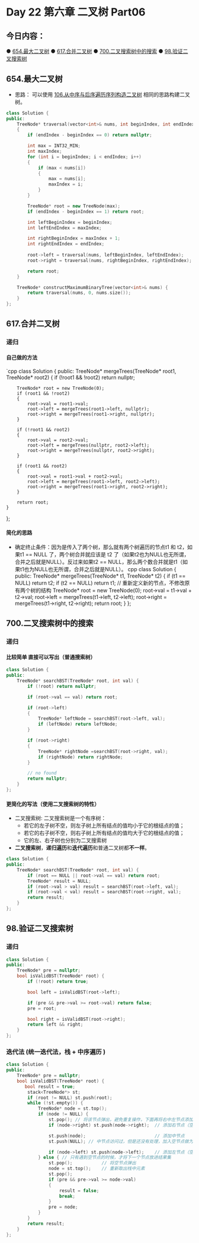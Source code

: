 # Day 22 第六章 二叉树 Part06

## 今日内容：

● [654.最大二叉树](https://programmercarl.com/0654.%E6%9C%80%E5%A4%A7%E4%BA%8C%E5%8F%89%E6%A0%91.html#%E7%AE%97%E6%B3%95%E5%85%AC%E5%BC%80%E8%AF%BE)
● [617.合并二叉树](https://programmercarl.com/0617.%E5%90%88%E5%B9%B6%E4%BA%8C%E5%8F%89%E6%A0%91.html#%E7%AE%97%E6%B3%95%E5%85%AC%E5%BC%80%E8%AF%BE)
● [700.二叉搜索树中的搜索](https://programmercarl.com/0700.%E4%BA%8C%E5%8F%89%E6%90%9C%E7%B4%A2%E6%A0%91%E4%B8%AD%E7%9A%84%E6%90%9C%E7%B4%A2.html)
● [98.验证二叉搜索树](https://programmercarl.com/0098.%E9%AA%8C%E8%AF%81%E4%BA%8C%E5%8F%89%E6%90%9C%E7%B4%A2%E6%A0%91.html)

## 654.最大二叉树
- 思路： 可以使用 [106.从中序与后序遍历序列构造二叉树](https://programmercarl.com/0106.%E4%BB%8E%E4%B8%AD%E5%BA%8F%E4%B8%8E%E5%90%8E%E5%BA%8F%E9%81%8D%E5%8E%86%E5%BA%8F%E5%88%97%E6%9E%84%E9%80%A0%E4%BA%8C%E5%8F%89%E6%A0%91.html) 相同的思路构建二叉树。
```cpp
class Solution {
public:
    TreeNode* traversal(vector<int>& nums, int beginIndex, int endIndex)
    {
        if (endIndex - beginIndex == 0) return nullptr;

        int max = INT32_MIN;
        int maxIndex;
        for (int i = beginIndex; i < endIndex; i++)
        {
            if (max < nums[i])
            {
                max = nums[i];
                maxIndex = i;
            }
        }

        TreeNode* root = new TreeNode(max);
        if (endIndex - beginIndex == 1) return root;

        int leftBeginIndex = beginIndex;
        int leftEndIndex = maxIndex;

        int rightBeginIndex = maxIndex + 1;
        int rightEndIndex = endIndex;
        
        root->left = traversal(nums, leftBeginIndex, leftEndIndex);
        root->right = traversal(nums, rightBeginIndex, rightEndIndex);

        return root;
    }

    TreeNode* constructMaximumBinaryTree(vector<int>& nums) {
        return traversal(nums, 0, nums.size());
    }   
};
```

## 617.合并二叉树
### 递归
#### 自己做的方法
`cpp
class Solution {
public:
    TreeNode* mergeTrees(TreeNode* root1, TreeNode* root2) {
        if (!root1 && !root2) return nullptr;

        TreeNode* root = new TreeNode(0);
        if (root1 && !root2)
        {
            root->val = root1->val;
            root->left = mergeTrees(root1->left, nullptr);
            root->right = mergeTrees(root1->right, nullptr);
        }

        if (!root1 && root2) 
        {
            root->val = root2->val;
            root->left = mergeTrees(nullptr, root2->left);
            root->right = mergeTrees(nullptr, root2->right);
        }

        if (root1 && root2) 
        {
            root->val = root1->val + root2->val;
            root->left = mergeTrees(root1->left, root2->left);
            root->right = mergeTrees(root1->right, root2->right);
        }
        
        return root;
    }
};


#### 简化的思路
- 确定终止条件：因为是传入了两个树，那么就有两个树遍历的节点t1 和 t2，如果t1 == NULL 了，两个树合并就应该是 t2 了（如果t2也为NULL也无所谓，合并之后就是NULL）。反过来如果t2 == NULL，那么两个数合并就是t1（如果t1也为NULL也无所谓，合并之后就是NULL）。
cpp
class Solution {
public:
    TreeNode* mergeTrees(TreeNode* t1, TreeNode* t2) {
        if (t1 == NULL) return t2;
        if (t2 == NULL) return t1;
        // 重新定义新的节点，不修改原有两个树的结构
        TreeNode* root = new TreeNode(0);
        root->val = t1->val + t2->val;
        root->left = mergeTrees(t1->left, t2->left);
        root->right = mergeTrees(t1->right, t2->right);
        return root;
    }
};



## 700.二叉搜索树中的搜索
### 递归
#### 比较简单 直接可以写出（普通搜索树）
```cpp
class Solution {
public:
    TreeNode* searchBST(TreeNode* root, int val) {
        if (!root) return nullptr;

        if (root->val == val) return root;

        if (root->left) 
        {
            TreeNode* leftNode = searchBST(root->left, val);
            if (leftNode) return leftNode;
        }

        if (root->right)
        {
            TreeNode* rightNode =searchBST(root->right, val);
            if (rightNode) return rightNode;
        }

        // no found
        return nullptr;
    }
};
```

#### 更简化的写法（使用二叉搜索树的特性）
- 二叉搜索树: 二叉搜索树是一个有序树：
    - 若它的左子树不空，则左子树上所有结点的值均小于它的根结点的值；
    - 若它的右子树不空，则右子树上所有结点的值均大于它的根结点的值；
    - 它的左、右子树也分别为二叉搜索树
- **二叉搜索树**，**递归遍历**和**迭代遍历**和普通二叉树都**不一样**。
```cpp
class Solution {
public:
    TreeNode* searchBST(TreeNode* root, int val) {
        if (root == NULL || root->val == val) return root;
        TreeNode* result = NULL;
        if (root->val > val) result = searchBST(root->left, val);
        if (root->val < val) result = searchBST(root->right, val);
        return result;
    }
};
```
## 98.验证二叉搜索树
### 递归
```cpp
class Solution {
public:
    TreeNode* pre = nullptr;
    bool isValidBST(TreeNode* root) {
        if (!root) return true;

        bool left = isValidBST(root->left);

        if (pre && pre->val >= root->val) return false;
        pre = root;

        bool right = isValidBST(root->right);
        return left && right;
    }
};
```

### 迭代法 (统一迭代法，栈 + 中序遍历 )
```cpp
class Solution {
public:
    TreeNode* pre = nullptr;
    bool isValidBST(TreeNode* root) {
       bool result = true;
        stack<TreeNode*> st;
        if (root != NULL) st.push(root);
        while (!st.empty()) {
            TreeNode* node = st.top();
            if (node != NULL) {
                st.pop(); // 将该节点弹出，避免重复操作，下面再将右中左节点添加到栈中
                if (node->right) st.push(node->right);  // 添加右节点（空节点不入栈）

                st.push(node);                          // 添加中节点
                st.push(NULL); // 中节点访问过，但是还没有处理，加入空节点做为标记。

                if (node->left) st.push(node->left);    // 添加左节点（空节点不入栈）
            } else { // 只有遇到空节点的时候，才将下一个节点放进结果集
                st.pop();           // 将空节点弹出
                node = st.top();    // 重新取出栈中元素
                st.pop();
                if (pre && pre->val >= node->val)
                {
                    result = false;
                    break;
                }
                pre = node;
            }
        }
        return result;
    }
};
```
